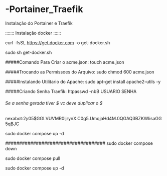 # -Portainer_Traefik
Instalação do Portainer e Traefik

:::::::  Instalação docker  ::::::

curl -fsSL https://get.docker.com -o get-docker.sh

sudo sh get-docker.sh

#####Comando Para Criar o acme.json:
touch acme.json

#####Trocando as Permissoes do Arquivo:
sudo chmod 600 acme.json

#####Instalando Utilitario do Apache:
sudo apt-get install apache2-utils -y

#####Criando Senha Traefik:
htpasswd -nbB USUARIO SENHA

###### Se a senha gerada tiver $ vc deve duplicar o $
nexabot:$2y$05$GGI.VUVMR0ljrynX.C0g5.UmqjaHd4M.0QGAQ3BZKWIisaGG5qBJC


sudo docker compose up -d

####################################
sudo docker compose down

sudo docker compose pull

sudo docker compose up -d



